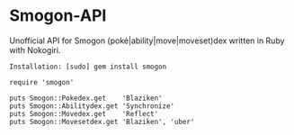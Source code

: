 # Smogon-API

Unofficial API for Smogon (poké|ability|move|moveset)dex written in Ruby with Nokogiri.

`Installation: [sudo] gem install smogon`


    require 'smogon'
    
    puts Smogon::Pokedex.get    'Blaziken'
    puts Smogon::Abilitydex.get 'Synchronize'
    puts Smogon::Movedex.get    'Reflect'
    puts Smogon::Movesetdex.get 'Blaziken', 'uber'